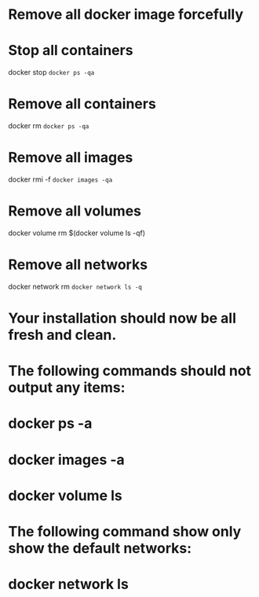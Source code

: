 # Remove all docker image forcefully

# Stop all containers
docker stop `docker ps -qa`

# Remove all containers
docker rm `docker ps -qa`

# Remove all images
docker rmi -f `docker images -qa `

# Remove all volumes
docker volume rm $(docker volume ls -qf)

# Remove all networks
docker network rm `docker network ls -q`

# Your installation should now be all fresh and clean.

# The following commands should not output any items:
# docker ps -a
# docker images -a 
# docker volume ls

# The following command show only show the default networks:
# docker network ls
